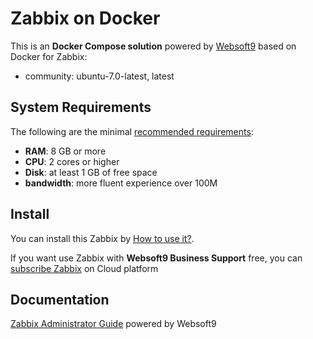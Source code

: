 # Zabbix on Docker  

This is an **Docker Compose solution** powered by [Websoft9](https://www.websoft9.com) based on Docker for Zabbix:


 - community:  ubuntu-7.0-latest, latest


## System Requirements

The following are the minimal [recommended requirements](https://www.zabbix.com/documentation/current/en/manual/installation/requirements):

* **RAM**: 8 GB or more
* **CPU**: 2 cores or higher
* **Disk**: at least 1 GB of free space
* **bandwidth**: more fluent experience over 100M  

## Install

You can install this Zabbix by [How to use it?](https://github.com/Websoft9/docker-library#how-to-use-it).   

If you want use Zabbix with **Websoft9 Business Support** free, you can [subscribe Zabbix](https://www.websoft9.com/apps) on Cloud platform

## Documentation

[Zabbix Administrator Guide](https://support.websoft9.com/docs/zabbix) powered by Websoft9